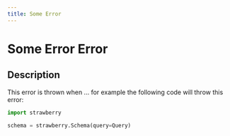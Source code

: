 ```yaml
---
title: Some Error
---
```


# Some Error Error

## Description

This error is thrown when ... for example the following code will throw this
error:

```python
import strawberry

schema = strawberry.Schema(query=Query)
```
